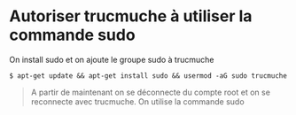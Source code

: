 # Autoriser trucmuche à utiliser la commande sudo

On install sudo et on ajoute le groupe sudo à trucmuche

```
$ apt-get update && apt-get install sudo && usermod -aG sudo trucmuche
```

>A partir de maintenant on se déconnecte du compte root et on se reconnecte avec trucmuche. On utilise la commande sudo 